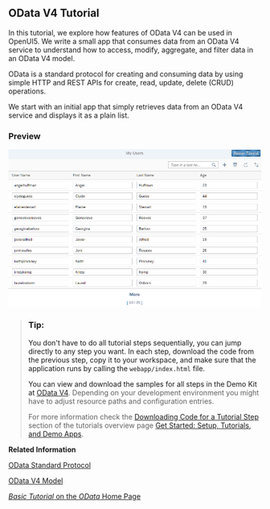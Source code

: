 <!-- loiobcdbde6911bd4fc68fd435cf8e306ed0 -->

## OData V4 Tutorial

In this tutorial, we explore how features of OData V4 can be used in OpenUI5. We write a small app that consumes data from an OData V4 service to understand how to access, modify, aggregate, and filter data in an OData V4 model.

OData is a standard protocol for creating and consuming data by using simple HTTP and REST APIs for create, read, update, delete \(CRUD\) operations.

We start with an initial app that simply retrieves data from an OData V4 service and displays it as a plain list.



<a name="loiobcdbde6911bd4fc68fd435cf8e306ed0__section_dsn_cwc_z1b"/>

### Preview

![](images/loioe518debe1cdc4fcd9f5a6cffd014fbfa_LowRes.png)



> ### Tip:  
> You don't have to do all tutorial steps sequentially, you can jump directly to any step you want. In each step, download the code from the previous step, copy it to your workspace, and make sure that the application runs by calling the `webapp/index.html` file.
> 
> You can view and download the samples for all steps in the Demo Kit at [OData V4](https://ui5.sap.com/#/entity/sap.ui.core.tutorial.odatav4). Depending on your development environment you might have to adjust resource paths and configuration entries.
> 
> For more information check the [Downloading Code for a Tutorial Step](get-started-setup-tutorials-and-demo-apps-8b49fc1.md#loio8b49fc198bf04b2d9800fc37fecbb218__tutorials_download) section of the tutorials overview page [Get Started: Setup, Tutorials, and Demo Apps](get-started-setup-tutorials-and-demo-apps-8b49fc1.md).

**Related Information**  


[OData Standard Protocol](http://www.odata.org/documentation/)

[OData V4 Model](../04_Essentials/odata-v4-model-5de13cf.md "The sap.ui.model.odata.v4.ODataModel is the model implementation for consuming an OData V4 service.")

[*Basic Tutorial* on the *OData* Home Page](http://www.odata.org/getting-started/basic-tutorial/)

